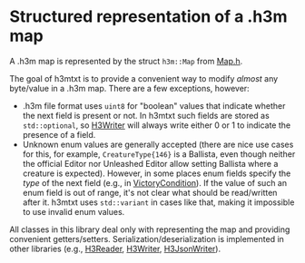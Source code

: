 # Structured representation of a .h3m map

A .h3m map is represented by the struct `h3m::Map` from [Map.h](Map.h).

The goal of h3mtxt is to provide a convenient way to modify *almost* any byte/value in a .h3m map. There are a few exceptions, however:
* .h3m file format uses `uint8` for "boolean" values that indicate whether the next field is present or not. In h3mtxt such fields are stored as `std::optional`, so [H3Writer](../H3Writer) will always write either 0 or 1 to indicate the presence of a field.
* Unknown enum values are generally accepted (there are nice use cases for this, for example, `CreatureType{146}` is a Ballista, even though neither the official Editor nor Unleashed Editor allow setting Ballista where a creature is expected). However, in some places enum fields specify the *type* of the next field (e.g., in [VictoryCondition](VictoryCondition.h)). If the value of such an enum field is out of range, it's not clear what should be read/written after it. h3mtxt uses `std::variant` in cases like that, making it impossible to use invalid enum values.

All classes in this library deal only with representing the map and providing convenient getters/setters.
Serialization/deserialization is implemented in other libraries (e.g., [H3Reader](../H3Reader), [H3Writer](../H3Writer), [H3JsonWriter](../H3JsonWriter)).
